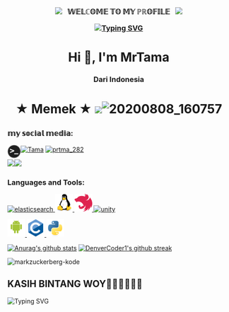 </i></b></h3>
<h3 align="center">
  <img src="https://emoji.discord.st/emojis/768b108d-274f-4f44-a634-8477b16efce7.gif" width="25">
  &nbsp; 𝕎𝔼𝕃ℂ𝕆𝕄𝔼 𝕋𝕆 𝕄𝕐 ℙℝ𝕆𝔽𝕀𝕃𝔼
  &nbsp;
  <img src="https://emoji.discord.st/emojis/768b108d-274f-4f44-a634-8477b16efce7.gif" width="25">


[![Typing SVG](https://readme-typing-svg.herokuapp.com?font=Koulen&size=25&duration=5000&color=light&center=true&vCenter=true&multiline=true&width=600&lines=Selamat+Datang+Digithub+MR+TAMA+Jangan+Lupa+Follow)](https://git.io/typing-svg)

<h1 align="center">Hi 👋, I'm MrTama</h1>

<h3 align="center">Dari Indonesia</h3>
</p>
<h1 align="center">★ Memek ★ <img  src="https://github.com/mitul3737/mitul3737/blob/main/mituls code.gif"

![20200808_160757](https://raw.githubusercontent.com/Niki404-Cyber/Niki404-Cyber/main/106824690-8dd73a00-66ad-11eb-89e2-53e13ac6f594.gif)

<h3 align="left">𝕞𝕪 𝕤𝕠𝕔𝕚𝕒𝕝 𝕞𝕖𝕕𝕚𝕒:</h3>
<p align="left">
<img align="left" alt="Terminal" width="30px" src="https://raw.githubusercontent.com/github/explore/80688e429a7d4ef2fca1e82350fe8e3517d3494d/topics/terminal/terminal.png"

<a href="https://www.facebook.com/profile.php?id=100075907268392" target="blank"><img align="center" src="https://raw.githubusercontent.com/rahuldkjain/github-profile-readme-generator/master/src/images/icons/Social/facebook.svg" alt="Tama" height="30" width="40" /></a>
<a href="https://instagram.com/prtma_282" target="blank"><img align="center" src="https://raw.githubusercontent.com/rahuldkjain/github-profile-readme-generator/master/src/images/icons/Social/instagram.svg" alt="prtma_282" height="30" width="40" /></a>
</p>

[![](https://img.shields.io/badge/Whatsapp-CHAT-red?logo=Whatsapp&logoColor=Brightgreen&labelColor=white)](https://wa.me/+6282351476781?text=Asalamualaikum+bang+Tama+ganteng)[![](https://img.shields.io/badge/Telegram-blue?logo=Telegram&logoColor=red&labelColor=white)](https://t.me/tama_282)
<h3 align="left">Languages and Tools:</h3>
<p align="left"> <a href="https://www.elastic.co" target="_blank" rel="noreferrer"> <img src="https://www.vectorlogo.zone/logos/elastic/elastic-icon.svg" alt="elasticsearch" width="40" height="40"/> </a> <a href="https://www.linux.org/" target="_blank" rel="noreferrer"> <img src="https://raw.githubusercontent.com/devicons/devicon/master/icons/linux/linux-original.svg" alt="linux" width="40" height="40"/> </a> <a href="https://nestjs.com/" target="_blank" rel="noreferrer"> <img src="https://raw.githubusercontent.com/devicons/devicon/master/icons/nestjs/nestjs-plain.svg" alt="nestjs" width="40" height="40"/> </a> <a href="https://unity.com/" target="_blank" rel="noreferrer"> <img src="https://www.vectorlogo.zone/logos/unity3d/unity3d-icon.svg" alt="unity" width="40" height="40"/> </a> </p>
<p align="left"> <a href="https://developer.android.com" target="_blank"> <img src="https://raw.githubusercontent.com/devicons/devicon/master/icons/android/android-original-wordmark.svg" alt="android" width="40" height="40"/> </a> <a href="https://www.cprogramming.com/" target="_blank"> <img src="https://raw.githubusercontent.com/devicons/devicon/master/icons/c/c-original.svg" alt="c" width="40" height="40"/> </a> <a href="https://www.python.org" target="_blank"> <img src="https://raw.githubusercontent.com/devicons/devicon/master/icons/python/python-original.svg" alt="python" width="40" height="40"/> </a> </p>

[![Anurag's github stats](https://github-readme-stats.vercel.app/api?username=Naereen&theme=blue-green)](https://github.com/anuraghazra/github-readme-stats)
[![DenverCoder1's github streak](https://github-readme-streak-stats.herokuapp.com/?user=Naereen&theme=blue-green)](https://github.com/DenverCoder1/github-readme-streak-stats)

<p align="left"> <img src="https://komarev.com/ghpvc/?username=markzuckerberg-kode&label=Profile%20views&color=0e75b6&style=flat" alt="markzuckerberg-kode" /> </p>


## KASIH BINTANG WOY🌟🌟🌟🌟🌟🌟
![Typing SVG](https://readme-typing-svg.herokuapp.com?lines=Selamat+Bersenang-senang....!+)
